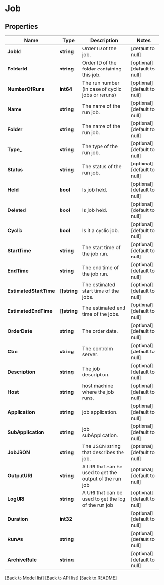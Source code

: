 # Job

## Properties
Name | Type | Description | Notes
------------ | ------------- | ------------- | -------------
**JobId** | **string** | Order ID of the job. | [default to null]
**FolderId** | **string** | Order ID of the folder containing this job. | [optional] [default to null]
**NumberOfRuns** | **int64** | The run number (in case of cyclic jobs or reruns) | [optional] [default to null]
**Name** | **string** | The name of the run job. | [optional] [default to null]
**Folder** | **string** | The name of the run job. | [optional] [default to null]
**Type_** | **string** | The type of the run job. | [optional] [default to null]
**Status** | **string** | The status of the run job. | [optional] [default to null]
**Held** | **bool** | Is job held. | [optional] [default to null]
**Deleted** | **bool** | Is job held. | [optional] [default to null]
**Cyclic** | **bool** | Is it a cyclic job. | [optional] [default to null]
**StartTime** | **string** | The start time of the job run. | [optional] [default to null]
**EndTime** | **string** | The end time of the job run. | [optional] [default to null]
**EstimatedStartTime** | **[]string** | The estimated start time of the jobs. | [optional] [default to null]
**EstimatedEndTime** | **[]string** | The estimated end time of the jobs. | [optional] [default to null]
**OrderDate** | **string** | The order date. | [optional] [default to null]
**Ctm** | **string** | The controlm server. | [optional] [default to null]
**Description** | **string** | The job description. | [optional] [default to null]
**Host** | **string** | host machine where the job runs. | [optional] [default to null]
**Application** | **string** | job application. | [optional] [default to null]
**SubApplication** | **string** | job subApplication. | [optional] [default to null]
**JobJSON** | **string** | The JSON string that describes the job. | [optional] [default to null]
**OutputURI** | **string** | A URI that can be used to get the output of the run job | [optional] [default to null]
**LogURI** | **string** | A URI that can be used to get the log of the run job | [optional] [default to null]
**Duration** | **int32** |  | [optional] [default to null]
**RunAs** | **string** |  | [optional] [default to null]
**ArchiveRule** | **string** |  | [optional] [default to null]

[[Back to Model list]](../README.md#documentation-for-models) [[Back to API list]](../README.md#documentation-for-api-endpoints) [[Back to README]](../README.md)

